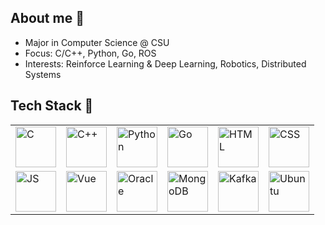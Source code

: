 ## About me 👋  
- Major in Computer Science @ CSU
- Focus: C/C++, Python, Go, ROS
- Interests: Reinforce Learning & Deep Learning, Robotics, Distributed Systems

<!--
**wWXTw/wWXTw** is a ✨ _special_ ✨ repository because its `README.md` (this file) appears on your GitHub profile.

Here are some ideas to get you started:

- 🔭 I’m currently working on ...
- 🌱 I’m currently learning ...
- 👯 I’m looking to collaborate on ...
- 🤔 I’m looking for help with ...
- 💬 Ask me about ...
- 📫 How to reach me: ...
- 😄 Pronouns: ...
- ⚡ Fun fact: ...
-->

## Tech Stack 🔧  
<table>
  <tr>
    <td>
      <a href="https://en.wikipedia.org/wiki/C_(programming_language)" target="_blank" title="C">
        <img src="https://cdn.jsdelivr.net/gh/devicons/devicon/icons/c/c-original.svg" height="65" alt="C" />
      </a>
    </td>
    <td>
      <a href="https://isocpp.org/" target="_blank" title="C++">
        <img src="https://cdn.jsdelivr.net/gh/devicons/devicon/icons/cplusplus/cplusplus-original.svg" height="65" alt="C++"/>
      </a>
    </td>
    <td>
      <a href="https://www.python.org/" target="_blank" title="Python">
        <img src="https://cdn.jsdelivr.net/gh/devicons/devicon/icons/python/python-original.svg" height="65" alt="Python"/>
      </a>
    </td>
    <td>
      <a href="https://go.dev/" target="_blank" title="Go">
        <img src="https://cdn.jsdelivr.net/gh/devicons/devicon/icons/go/go-original.svg" height="65" alt="Go"/>
      </a>
    </td>
    <td>
      <a href="https://developer.mozilla.org/en-US/docs/Web/HTML" target="_blank" title="HTML5">  
        <img src="https://cdn.jsdelivr.net/gh/devicons/devicon/icons/html5/html5-original.svg" height="65" alt="HTML"/>
      </a>
    </td>
    <td>
      <a href="https://developer.mozilla.org/en-US/docs/Web/CSS" target="_blank" title="CSS3">
        <img src="https://cdn.jsdelivr.net/gh/devicons/devicon/icons/css3/css3-original.svg" height="65" alt="CSS"/>
      </a>
    </td>
  </tr>
  <tr>
    <td>
      <a href="https://developer.mozilla.org/en-US/docs/Web/JavaScript" target="_blank" title="JavaScript">
        <img src="https://cdn.jsdelivr.net/gh/devicons/devicon/icons/javascript/javascript-original.svg" height="65" alt="JS"/>
      </a>
    </td>
    <td>
      <a href="https://vuejs.org/" target="_blank" title="Vue.js">
        <img src="https://cdn.jsdelivr.net/gh/devicons/devicon/icons/vuejs/vuejs-original.svg" height="65" alt="Vue"/>
      </a>
    </td>
    <td>
      <a href="https://www.oracle.com/database/" target="_blank" title="Oracle Database">
        <img src="https://cdn.jsdelivr.net/gh/devicons/devicon/icons/oracle/oracle-original.svg" height="65" alt="Oracle"/>
      </a>
    </td>
    <td>
      <a href="https://www.mongodb.com/" target="_blank" title="MongoDB">
        <img src="https://cdn.jsdelivr.net/gh/devicons/devicon/icons/mongodb/mongodb-original.svg" height="65" alt="MongoDB"/>
      </a>
    </td>
    <td>
      <a href="https://kafka.apache.org/" target="_blank" title="Apache Kafka">
        <img src="https://cdn.jsdelivr.net/gh/devicons/devicon/icons/apachekafka/apachekafka-original.svg" height="65" alt="Kafka"/>
      </a>
    </td>
    <td>
      <a href="https://cn.ubuntu.com/" target="_blank" title="Ubuntu">
        <img src="https://cdn.jsdelivr.net/gh/devicons/devicon/icons/ubuntu/ubuntu-plain-wordmark.svg" height="65" alt="Ubuntu"/>
      </a>
    </td>
  </tr>
</table>
